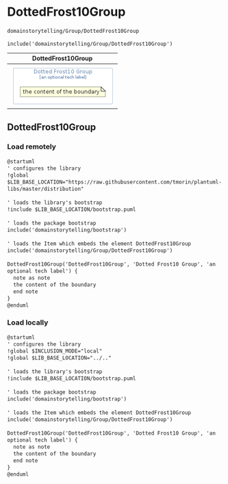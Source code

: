 # DottedFrost10Group


```text
domainstorytelling/Group/DottedFrost10Group
```

```text
include('domainstorytelling/Group/DottedFrost10Group')
```



| DottedFrost10Group |
| :---: |
| ![illustration for DottedFrost10Group](../../domainstorytelling/Group/DottedFrost10Group.Local.png) |







## DottedFrost10Group

### Load remotely
```plantuml
@startuml
' configures the library
!global $LIB_BASE_LOCATION="https://raw.githubusercontent.com/tmorin/plantuml-libs/master/distribution"

' loads the library's bootstrap
!include $LIB_BASE_LOCATION/bootstrap.puml

' loads the package bootstrap
include('domainstorytelling/bootstrap')

' loads the Item which embeds the element DottedFrost10Group
include('domainstorytelling/Group/DottedFrost10Group')

DottedFrost10Group('DottedFrost10Group', 'Dotted Frost10 Group', 'an optional tech label') {
  note as note
  the content of the boundary
  end note
}
@enduml
```

### Load locally
```plantuml
@startuml
' configures the library
!global $INCLUSION_MODE="local"
!global $LIB_BASE_LOCATION="../.."

' loads the library's bootstrap
!include $LIB_BASE_LOCATION/bootstrap.puml

' loads the package bootstrap
include('domainstorytelling/bootstrap')

' loads the Item which embeds the element DottedFrost10Group
include('domainstorytelling/Group/DottedFrost10Group')

DottedFrost10Group('DottedFrost10Group', 'Dotted Frost10 Group', 'an optional tech label') {
  note as note
  the content of the boundary
  end note
}
@enduml
```


